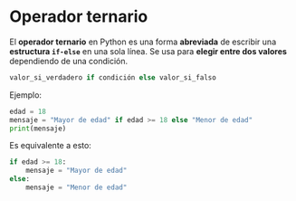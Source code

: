 
# Operador ternario

El **operador ternario** en Python es una forma **abreviada** de escribir una **estructura `if-else`** en una sola línea. Se usa para **elegir entre dos valores** dependiendo de una condición.

```python
valor_si_verdadero if condición else valor_si_falso
```

Ejemplo:

```python
edad = 18
mensaje = "Mayor de edad" if edad >= 18 else "Menor de edad"
print(mensaje)

```

Es equivalente a esto:

```python
if edad >= 18:
    mensaje = "Mayor de edad"
else:
    mensaje = "Menor de edad"

```

